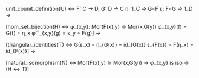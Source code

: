 unit_counit_definition(U) ↔
    F: C → D, G: D → C
    η: 1_C ⇒ G∘F
    ε: F∘G ⇒ 1_D
→

[hom_set_bijection(H) ↔
    φ_{x,y}: Mor(F(x),y) → Mor(x,G(y))
    φ_{x,y}(f) = G(f) ∘ η_x
    φ⁻¹_{x,y}(g) = ε_y ∘ F(g)]
→

[triangular_identities(T) ↔
    G(ε_x) ∘ η_{G(x)} = id_{G(x)}
    ε_{F(x)} ∘ F(η_x) = id_{F(x)}]
→

[natural_isomorphism(N) ↔
    Mor(F(x),y) ≅ Mor(x,G(y))
    → φ_{x,y} is iso
    → (H ↔ T)]

